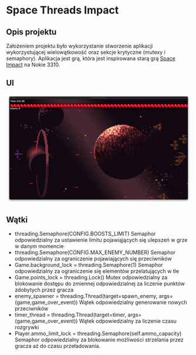 # Space Threads Impact
## Opis projektu
Założeniem projektu było wykorzystanie stworzenie aplikacji wykorzystującej wielowątkowość oraz sekcje krytyczne (mutexy i semaphory).
Aplikacja jest grą, która jest inspirowana starą grą [Space Impact](https://www.youtube.com/watch?v=tKobl50jrLk)  na Nokie 3310.
## UI 
![UI](https://github.com/SzymonSergiusz/SO2-space-threads-invader/blob/main/ui.png?raw=true)
## Wątki
- threading.Semaphore(CONFIG.BOOSTS_LIMIT)
Semaphor odpowiedzialny za ustawienie limitu pojawiąjących się ulepszeń w grze w danym momencie
- threading.Semaphore(CONFIG.MAX_ENEMY_NUMBER) 
Semaphor odpowiedzialny za ograniczenie pojawiających się przeciwników
-  Game.background_lock = threading.Semaphore(1)
Semaphor odpowiedzialny za ograniczenie się elementów przelatujących w tle
-  Game.points_lock = threading.Lock() 
Mutex odpowiedzialny za blokowanie dostępu do zmiennej odpowiedzialnej za liczenie punktów zdobytych przez gracza
- enemy_spawner = threading.Thread(target=spawn_enemy, args=(game,game_over_event))
Wątek odpowiedzialny generowanie nowych przeciwników
- timer_thread = threading.Thread(target=timer, args=(game,game_over_event))
Wątek odpowiedzialny za liczenie czasu rozgrywki
- Player.ammo_limit_lock = threading.Semaphore(self.ammo_capacity)
Semaphor odpowiedzialny za blokowanie możliwości strzelania przez gracza aż do czasu przeładowania.
